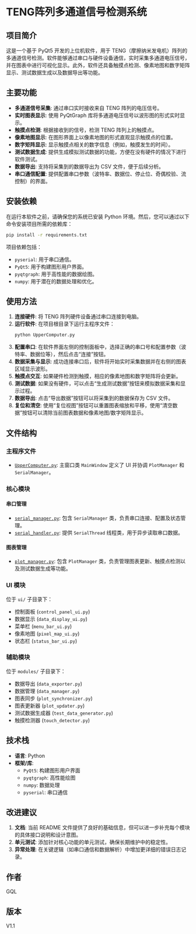 # TENG阵列多通道信号检测系统

## 项目简介

这是一个基于 PyQt5 开发的上位机软件，用于 TENG（摩擦纳米发电机）阵列的多通道信号检测。软件能够通过串口与硬件设备通信，实时采集多通道电压信号，并在图表中进行可视化显示。此外，软件还具备触摸点检测、像素地图和数字矩阵显示、测试数据生成以及数据导出等功能。

## 主要功能

*   **多通道信号采集**: 通过串口实时接收来自 TENG 阵列的电压信号。
*   **实时图表显示**: 使用 PyQtGraph 库将多通道电压信号以波形图的形式实时显示。
*   **触摸点检测**: 根据接收到的信号，检测 TENG 阵列上的触摸点。
*   **像素地图显示**: 在图形界面上以像素地图的形式直观显示触摸点的位置。
*   **数字矩阵显示**: 显示触摸点相关的数字信息（例如，触摸发生的时间）。
*   **测试数据生成**: 提供生成模拟测试数据的功能，方便在没有硬件的情况下进行软件测试。
*   **数据导出**: 支持将采集到的数据导出为 CSV 文件，便于后续分析。
*   **串口通信配置**: 提供配置串口参数（波特率、数据位、停止位、奇偶校验、流控制）的界面。

## 安装依赖

在运行本软件之前，请确保您的系统已安装 Python 环境。然后，您可以通过以下命令安装项目所需的依赖库：

```bash
pip install -r requirements.txt
```

项目依赖包括：
*   `pyserial`: 用于串口通信。
*   `PyQt5`: 用于构建图形用户界面。
*   `pyqtgraph`: 用于高性能的数据绘图。
*   `numpy`: 用于潜在的数据处理和优化。

## 使用方法

1.  **连接硬件**: 将 TENG 阵列硬件设备通过串口连接到电脑。
2.  **运行软件**: 在项目根目录下运行主程序文件：
    ```bash
    python UpperComputer.py
    ```
3.  **配置串口**: 在软件界面左侧的控制面板中，选择正确的串口号和配置参数（波特率、数据位等），然后点击“连接”按钮。
4.  **数据采集与显示**: 成功连接串口后，软件将开始实时采集数据并在右侧的图表区域显示波形。
5.  **触摸点交互**: 如果硬件检测到触摸，相应的像素地图和数字矩阵将会更新。
6.  **测试数据**: 如果没有硬件，可以点击“生成测试数据”按钮来模拟数据采集和显示过程。
7.  **数据导出**: 点击“导出数据”按钮可以将采集到的数据保存为 CSV 文件。
8.  **复位和清空**: 使用“复位视图”按钮可以重置图表缩放和平移，使用“清空数据”按钮可以清除当前图表数据和像素地图/数字矩阵显示。

## 文件结构

### 主程序文件
- [`UpperComputer.py`](UpperComputer.py): 主窗口类 `MainWindow` 定义了 UI 并协调 `PlotManager` 和 `SerialManager`。

### 核心模块
#### 串口管理
- [`serial_manager.py`](serial_manager.py): 包含 `SerialManager` 类，负责串口连接、配置及状态管理。
- [`serial_handler.py`](serial_handler.py): 提供 `SerialThread` 线程类，用于异步读取串口数据。

#### 图表管理
- [`plot_manager.py`](plot_manager.py): 包含 `PlotManager` 类，负责管理图表更新、触摸点检测以及测试数据生成等功能。

### UI 模块
位于 `ui/` 子目录下：
- 控制面板 (`control_panel_ui.py`)
- 数据显示 (`data_display_ui.py`)
- 菜单栏 (`menu_bar_ui.py`)
- 像素地图 (`pixel_map_ui.py`)
- 状态栏 (`status_bar_ui.py`)

### 辅助模块
位于 `modules/` 子目录下：
- 数据导出 (`data_exporter.py`)
- 数据管理 (`data_manager.py`)
- 图表同步 (`plot_synchronizer.py`)
- 图表更新器 (`plot_updater.py`)
- 测试数据生成器 (`test_data_generator.py`)
- 触摸检测器 (`touch_detector.py`)

## 技术栈
- **语言**: Python
- **框架/库**:
  - `PyQt5`: 构建图形用户界面
  - `pyqtgraph`: 高性能绘图
  - `numpy`: 数据处理
  - `pyserial`: 串口通信

## 改进建议
1. **文档**: 当前 README 文件提供了良好的基础信息，但可以进一步补充每个模块的具体接口说明和设计意图。
2. **单元测试**: 添加针对核心功能的单元测试，确保长期维护中的稳定性。
3. **异常处理**: 在关键逻辑（如串口通信和数据解析）中增加更详细的错误日志记录。

## 作者

GQL

## 版本

V1.1